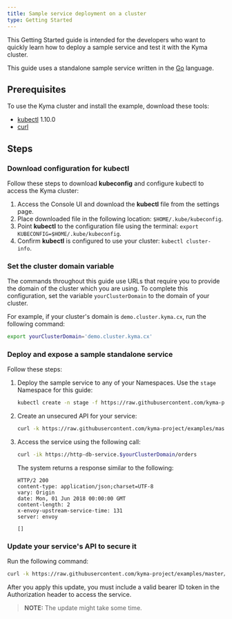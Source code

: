```yaml
---
title: Sample service deployment on a cluster
type: Getting Started
---
```


This Getting Started guide is intended for the developers who want to quickly learn how to deploy a sample service and test it with the Kyma cluster.

This guide uses a standalone sample service written in the [Go](http://golang.org) language.

## Prerequisites

To use the Kyma cluster and install the example, download these tools:

- [kubectl](https://kubernetes.io/docs/tasks/tools/install-kubectl/) 1.10.0
- [curl](https://github.com/curl/curl)

## Steps

### Download configuration for kubectl

Follow these steps to download **kubeconfig** and configure kubectl to access the Kyma cluster:
1. Access the Console UI and download the **kubectl** file from the settings page.
2. Place downloaded file in the following location: `$HOME/.kube/kubeconfig`.
3. Point **kubectl** to the configuration file using the terminal: `export KUBECONFIG=$HOME/.kube/kubeconfig`.
4. Confirm **kubectl** is configured to use your cluster: `kubectl cluster-info`.

### Set the cluster domain variable

The commands throughout this guide use URLs that require you to provide the domain of the cluster which you are using. To complete this configuration, set the variable `yourClusterDomain` to the domain of your cluster.

For example, if your cluster's domain is `demo.cluster.kyma.cx`, run the following command:

   ```bash
   export yourClusterDomain='demo.cluster.kyma.cx'
   ```

### Deploy and expose a sample standalone service

Follow these steps:

1. Deploy the sample service to any of your Namespaces. Use the `stage` Namespace for this guide:

   ```bash
   kubectl create -n stage -f https://raw.githubusercontent.com/kyma-project/examples/master/http-db-service/deployment/deployment.yaml
   ```

2. Create an unsecured API for your service:

   ```bash
   curl -k https://raw.githubusercontent.com/kyma-project/examples/master/gateway/service/api-without-auth.yaml |  sed "s/.kyma.local/.$yourClusterDomain/" | kubectl apply -n stage -f -
   ```

3. Access the service using the following call:
   ```bash
   curl -ik https://http-db-service.$yourClusterDomain/orders
   ```

   The system returns a response similar to the following:
   ```
   HTTP/2 200
   content-type: application/json;charset=UTF-8
   vary: Origin
   date: Mon, 01 Jun 2018 00:00:00 GMT
   content-length: 2
   x-envoy-upstream-service-time: 131
   server: envoy

   []
   ```

### Update your service's API to secure it

Run the following command:

   ```bash
   curl -k https://raw.githubusercontent.com/kyma-project/examples/master/gateway/service/api-with-auth.yaml |  sed "s/.kyma.local/.$yourClusterDomain/" | kubectl apply -n stage -f -
   ```
After you apply this update, you must include a valid bearer ID token in the Authorization header to access the service.

>**NOTE:** The update might take some time.

